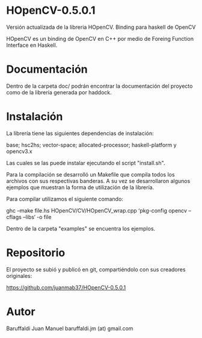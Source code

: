 # HOpenCV-0.5.0.1
Versión actualizada de la libreria HOpenCV. Binding para haskell de OpenCV

HOpenCV es un binding de OpenCV en C++ por medio de Foreing Function Interface en
Haskell.

# Documentación

Dentro de la carpeta doc/ podrán encontrar la documentación del proyecto como de la librería generada por haddock.

# Instalación

La librería tiene las siguientes dependencias de instalación:

base; hsc2hs; vector-space; allocated-processor; haskell-platform y opencv3.x

Las cuales se las puede instalar ejecutando el script "install.sh".

Para la compilación se desarrolló un Makefile que compila todos los archivos con sus
respectivas banderas. A su vez se desarrollaron algunos ejemplos que muestran la forma de
utilización de la librería.

Para compilar utilizamos el siguiente comando:

ghc –make file.hs HOpenCV/CV/HOpenCV_wrap.cpp ‘pkg-config opencv –cflags –libs‘ -o file

Dentro de la carpeta "examples" se encuentra los ejemplos.


# Repositorio

El proyecto se subió y publicó en git, compartiéndolo con sus creadores originales:

https://github.com/juanmab37/HOpenCV-0.5.0.1

# Autor

Baruffaldi Juan Manuel
baruffaldi.jm (at) gmail.com
